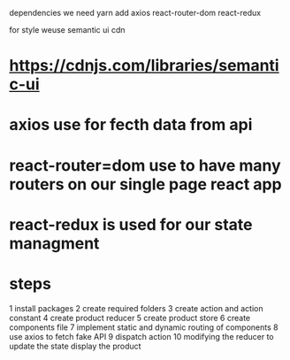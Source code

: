 dependencies we need
yarn add axios react-router-dom react-redux

for style weuse semantic ui cdn
# https://cdnjs.com/libraries/semantic-ui


# axios use for fecth data from api
# react-router=dom use to have many routers on our single page react app
# react-redux is used for our state managment



 # steps
 1 install packages
 2 create required folders
 3 create action and action constant
 4 create product reducer
 5 create product store
 6 create components file
 7 implement static and dynamic routing of components
 8 use axios to fetch fake API
 9 dispatch action 
 10 modifying the reducer to update the state
 display the product
